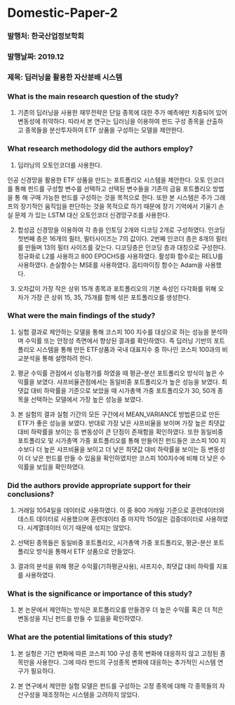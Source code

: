# Domestic-Paper-2
### 발행처: 한국산업정보학회
### 발행날짜: 2019.12
### 제목: 딥러닝을 활용한 자산분배 시스템

### What is the main research question of the study?
   
1) 기존의 딥러닝을 사용한 재무전략은 단일 종목에 대한 주가 예측에만 치중되어 있어 변동성에 취약하다. 따라서 본 연구는 딥러닝을 이용하여 펀드 구성 종목을 산출하고 종목들을 분산투자하여 ETF 상품을 구성하는 모델을 제안한다.
   
### What research methodology did the authors employ?
   
1) 딥러닝의 오토인코더를 사용한다.
   
 인공 신경망을 활용한 ETF 상품을 만드는 포트폴리오 시스템을 제안한다. 오토 인코더를 통해 펀드를 구성할 변수를 선택하고 선택된 변수들을 기존의 금융 포트폴리오 방법을 통 
 해 구매 가능한 펀드를 구성하는 것을 목적으로 한다.  또한 본 시스템은 주가 그래프의 장기적인 움직임을 판단하는 것을 목적으로 하기 때문에 장기 기억에서 기울기 손실 문제 
 가 있는 LSTM 대신 오토인코더 신경망구조를 사용한다.

2) 합성곱 신경망을 이용하여 각 층을 인토딩 2개와 디코딩 2개로 구성하였다. 인코딩 첫번째 층은 16개의 필터, 필터사이즈는 7의 값이다. 2번째 인코더 층은 8개의 필터를 만들며 13의 필터 사이즈를 갖는다. 디코딩층은 인코딩 층과 대칭으로 구성한다. 정규화로 L2를 사용하고 800 EPOCHS를 사용하였다. 활성화 함수로는 RELU를 사용하였다. 손실함수는 MSE를 사용하였다. 옵티마이징 함수는 Adam을 사용했다.

3) 오차값이 가장 작은 상위 15개 종목과 포트폴리오의 기본 속성인 다각화를 위해 오차가 가장 큰 상위 15, 35, 75개를 함께 섞은 포트폴리오를 생성한다.

   
### What were the main findings of the study?

1) 실험 결과로 제안하는 모델을 통해 코스피 100 지수를 대상으로 하는 성능을 분석하며 수익률 또는 안정성 측면에서 향상된 결과를 확인하였다. 즉 딥러닝 기반의 포트폴리오 시스템을 통해 만든 ETF상품과 국내 대표지수 중 하나인 코스피 100과의 비교분석을 통해 설명하려 한다.

2) 평균 수익률 관점에서 성능평가를 하였을 때 평균-분산 포트폴리오 방식이 높은 수익률을 보였다. 샤프비율관점에서는 동일비중 포트폴리오가 높은 성능을 보였다. 최댓값 대비 하락률을 기준으로 보았을 때 시가총액 가중 포트폴리오가 30, 50개 종목을 선택하는 모델에서 가장 높은 성능을 보였다. 

3) 본 실험의 결과 실험 기간의 모든 구간에서 MEAN_VARIANCE 방법론으로 만든 ETF가 좋은 성능을 보였다. 반대로 가장 낮은 샤프비율을 보이며 가장 높은 최댓값 대비 하락률을 보이는 등 변동성이 큰 단점이 존재함을 확인하였다. 또한 동일비중 포트폴리오 및 시가총액 가중 포트폴리오를 통해 만들어진 펀드들은 코스피 100 지수보다 더 높은 샤프비율을 보이고 더 낮은 최댓값 대비 하락률을 보이는 등 변동성이 더 낮은 펀드를 만들 수 있음을 확인하였지만 코스피 100지수에 비해 더 낮은 수익률을 보임을 확인하였다. 

### Did the authors provide appropriate support for their conclusions?

1) 거래일 1054일을 데이터로 사용하였다. 이 중 800 거래일 기준으로 훈련데이터와 데스트 데이터로 사용했으며 훈련데이터 중 마지막 150일은 검증데이터로 사용하였다. 시계열데이터 이기 때문에 섞지는 않았다.

2) 선택된 종목들은 동일비중 포트폴리오, 시가총액 가중 포트폴리오, 평균-분산 포트폴리오 방식을 통해서 ETF 상품으로 만들었다.

3)  결과의 분석을 위해 평균 수익률(기하평균사용), 샤프지수, 최댓값 대비 하락률 지표를 사용하였다.

### What is the significance or importance of this study?

1) 본 논문에서 제안하는 방식은 포트폴리오를 만들경우 더 높은 수익률 혹은 더 적은 변동성을 지닌 펀드를 만들 수 있음을 확인하였다.

### What are the potential limitations of this study?

1) 본 실헝은 기간 변화에 따른 코스피 100 구성 종목 변화에 대응하지 않고 고정된 종목만을 사용한다. 그에 따라 펀드의 구성종목 변화에 대응하는 추가적인 시스템 연구가 필요하다. 

2) 본 연구에서 제안한 실험 모델은 펀드를 구성하는 고정 종목에 대해 각 종목들의 자산구성을 재조정하는 시스템을 고려하지 않았다.
